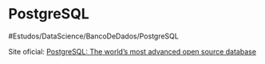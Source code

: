 # PostgreSQL
#Estudos/DataScience/BancoDeDados/PostgreSQL

Site oficial: [PostgreSQL: The world’s most advanced open source database](https://www.postgresql.org/)